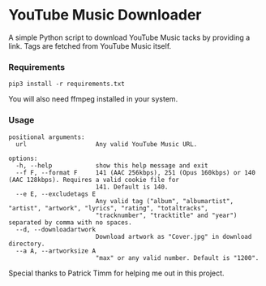 # YouTube Music Downloader
A simple Python script to download YouTube Music tacks by providing a link.
Tags are fetched from YouTube Music itself.

### Requirements
    pip3 install -r requirements.txt
You will also need ffmpeg installed in your system.

### Usage
    positional arguments:
      url                   Any valid YouTube Music URL.
    
    options:
      -h, --help            show this help message and exit
      --f F, --format F     141 (AAC 256kbps), 251 (Opus 160kbps) or 140 (AAC 128kbps). Requires a valid cookie file for
                            141. Default is 140.
      --e E, --excludetags E
                            Any valid tag ("album", "albumartist", "artist", "artwork", "lyrics", "rating", "totaltracks",
                            "tracknumber", "tracktitle" and "year") separated by comma with no spaces.
      --d, --downloadartwork
                            Download artwork as "Cover.jpg" in download directory.
      --a A, --artworksize A
                            "max" or any valid number. Default is "1200".

Special thanks to Patrick Timm for helping me out in this project.
